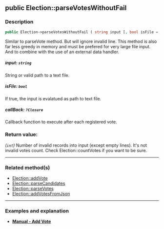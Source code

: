 ## public Election::parseVotesWithoutFail

### Description    

```php
public Election->parseVotesWithoutFail ( string input [, bool isFile = false , ?Closure callBack = null] ): int
```

Similar to parseVote method. But will ignore invalid line. This method is also far less greedy in memory and must be prefered for very large file input. And to combine with the use of an external data handler.
    

##### **input:** *```string```*   
String or valid path to a text file.    


##### **isFile:** *```bool```*   
If true, the input is evalatued as path to text file.    


##### **callBack:** *```?Closure```*   
Callback function to execute after each registered vote.    


### Return value:   

*(```int```)* Number of invalid records into input (except empty lines). It's not invalid votes count. Check Election::countVotes if you want to be sure.


---------------------------------------

### Related method(s)      

* [Election::addVote](../Election%20Class/public%20Election--addVote.md)    
* [Election::parseCandidates](../Election%20Class/public%20Election--parseCandidates.md)    
* [Election::parseVotes](../Election%20Class/public%20Election--parseVotes.md)    
* [Election::addVotesFromJson](../Election%20Class/public%20Election--addVotesFromJson.md)    

---------------------------------------

### Examples and explanation

* **[Manual - Add Vote](https://github.com/julien-boudry/Condorcet/wiki/II-%23-B.-Vote-management-%23-1.-Add-Vote)**    
